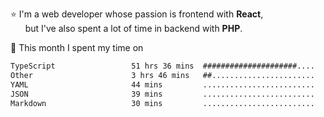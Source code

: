⭐ I'm a web developer whose passion is frontend with <b>React</b>,<br/>
&nbsp; &nbsp; &nbsp; but I've also spent a lot of time in backend with <b>PHP</b>.

📅 This month I spent my time on

<!--START_SECTION:waka-->

```txt
TypeScript                 51 hrs 36 mins  #####################....   85.09 %
Other                      3 hrs 46 mins   ##.......................   06.22 %
YAML                       44 mins         .........................   01.22 %
JSON                       39 mins         .........................   01.10 %
Markdown                   30 mins         .........................   00.85 %
```

<!--END_SECTION:waka-->
